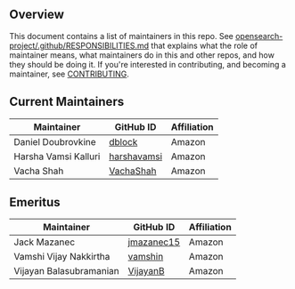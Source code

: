 ## Overview

This document contains a list of maintainers in this repo. See [opensearch-project/.github/RESPONSIBILITIES.md](https://github.com/opensearch-project/.github/blob/main/RESPONSIBILITIES.md#maintainer-responsibilities) that explains what the role of maintainer means, what maintainers do in this and other repos, and how they should be doing it. If you're interested in contributing, and becoming a maintainer, see [CONTRIBUTING](CONTRIBUTING.md).

## Current Maintainers

| Maintainer              | GitHub ID                                     | Affiliation |
| ----------------------- | --------------------------------------------- | ----------- |
| Daniel Doubrovkine      | [dblock](https://github.com/dblock)           | Amazon      |
| Harsha Vamsi Kalluri    | [harshavamsi](https://github.com/harshavamsi) | Amazon      |
| Vacha Shah              | [VachaShah](https://github.com/VachaShah)     | Amazon      |

## Emeritus

| Maintainer              | GitHub ID                                   | Affiliation |
| ----------------------- | ------------------------------------------- | ----------- |
| Jack Mazanec            | [jmazanec15](https://github.com/jmazanec15) | Amazon      |
| Vamshi Vijay Nakkirtha  | [vamshin](https://github.com/vamshin)       | Amazon      |
| Vijayan Balasubramanian | [VijayanB](https://github.com/VijayanB)     | Amazon      |

